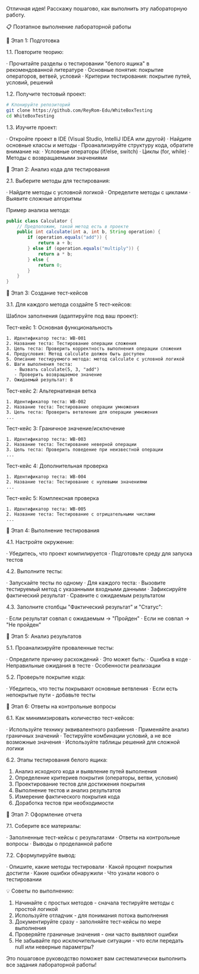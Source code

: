 Отличная идея! Расскажу пошагово, как выполнить эту лабораторную работу.

📋 Поэтапное выполнение лабораторной работы

🔹 Этап 1: Подготовка

1.1. Повторите теорию:

· Прочитайте разделы о тестировании "белого ящика" в рекомендованной литературе
· Основные понятия: покрытие операторов, ветвей, условий
· Критерии тестирования: покрытие путей, условий, решений

1.2. Получите тестовый проект:

```bash
# Клонируйте репозиторий
git clone https://github.com/ReyRom-Edu/WhiteBoxTesting
cd WhiteBoxTesting
```

1.3. Изучите проект:

· Откройте проект в IDE (Visual Studio, IntelliJ IDEA или другой)
· Найдите основные классы и методы
· Проанализируйте структуру кода, обратите внимание на:
  · Условные операторы (if/else, switch)
  · Циклы (for, while)
  · Методы с возвращаемыми значениями

🔹 Этап 2: Анализ кода для тестирования

2.1. Выберите методы для тестирования:

· Найдите методы с условной логикой
· Определите методы с циклами
· Выявите сложные алгоритмы

Пример анализа метода:

```java
public class Calculator {
    // Предположим, такой метод есть в проекте
    public int calculate(int a, int b, String operation) {
        if (operation.equals("add")) {
            return a + b;
        } else if (operation.equals("multiply")) {
            return a * b;
        } else {
            return 0;
        }
    }
}
```

🔹 Этап 3: Создание тест-кейсов

3.1. Для каждого метода создайте 5 тест-кейсов:

Шаблон заполнения (адаптируйте под ваш проект):

Тест-кейс 1: Основная функциональность

```
1. Идентификатор теста: WB-001
2. Название теста: Тестирование операции сложения
3. Цель теста: Проверить корректность выполнения операции сложения
4. Предусловия: Метод calculate должен быть доступен
5. Описание тестируемого метода: метод calculate с условной логикой
6. Шаги выполнения теста:
   - Вызвать calculate(5, 3, "add")
   - Проверить возвращаемое значение
7. Ожидаемый результат: 8
```

Тест-кейс 2: Альтернативная ветка

```
1. Идентификатор теста: WB-002
2. Название теста: Тестирование операции умножения
3. Цель теста: Проверить ветвление для операции умножения
...
```

Тест-кейс 3: Граничное значение/исключение

```
1. Идентификатор теста: WB-003
2. Название теста: Тестирование неверной операции
3. Цель теста: Проверить поведение при неизвестной операции
...
```

Тест-кейс 4: Дополнительная проверка

```
1. Идентификатор теста: WB-004
2. Название теста: Тестирование с нулевыми значениями
...
```

Тест-кейс 5: Комплексная проверка

```
1. Идентификатор теста: WB-005
2. Название теста: Тестирование с отрицательными числами
...
```

🔹 Этап 4: Выполнение тестирования

4.1. Настройте окружение:

· Убедитесь, что проект компилируется
· Подготовьте среду для запуска тестов

4.2. Выполните тесты:

· Запускайте тесты по одному
· Для каждого теста:
  · Вызовите тестируемый метод с указанными входными данными
  · Зафиксируйте фактический результат
  · Сравните с ожидаемым результатом

4.3. Заполните столбцы "Фактический результат" и "Статус":

· Если результат совпал с ожидаемым → "Пройден"
· Если не совпал → "Не пройден"

🔹 Этап 5: Анализ результатов

5.1. Проанализируйте проваленные тесты:

· Определите причину расхождений
· Это может быть:
  · Ошибка в коде
  · Неправильные ожидания в тесте
  · Особенности реализации

5.2. Проверьте покрытие кода:

· Убедитесь, что тесты покрывают основные ветвления
· Если есть непокрытые пути - добавьте тесты

🔹 Этап 6: Ответы на контрольные вопросы

6.1. Как минимизировать количество тест-кейсов:

· Используйте технику эквивалентного разбиения
· Применяйте анализ граничных значений
· Тестируйте комбинации условий, а не все возможные значения
· Используйте таблицы решений для сложной логики

6.2. Этапы тестирования белого ящика:

1. Анализ исходного кода и выявление путей выполнения
2. Определение критериев покрытия (операторы, ветви, условия)
3. Проектирование тестов для достижения покрытия
4. Выполнение тестов и анализ результатов
5. Измерение фактического покрытия кода
6. Доработка тестов при необходимости

🔹 Этап 7: Оформление отчета

7.1. Соберите все материалы:

· Заполненные тест-кейсы с результатами
· Ответы на контрольные вопросы
· Выводы о проделанной работе

7.2. Сформулируйте вывод:

· Опишите, какие методы тестировали
· Какой процент покрытия достигли
· Какие ошибки обнаружили
· Что узнали нового о тестировании

💡 Советы по выполнению:

1. Начинайте с простых методов - сначала тестируйте методы с простой логикой
2. Используйте отладчик - для понимания потока выполнения
3. Документируйте сразу - заполняйте тест-кейсы по мере выполнения
4. Проверяйте граничные значения - они часто выявляют ошибки
5. Не забывайте про исключительные ситуации - что если передать null или неверные параметры?

Это пошаговое руководство поможет вам систематически выполнить все задания лабораторной работы!